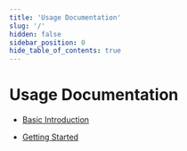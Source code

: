 ```yaml
---
title: 'Usage Documentation'
slug: '/'
hidden: false
sidebar_position: 0
hide_table_of_contents: true
---
```


# Usage Documentation

- [Basic Introduction](intro.md)

- [Getting Started](GettingStarted/introduction.md)
